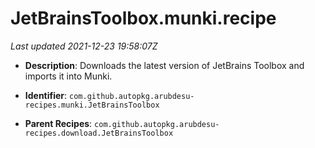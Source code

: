 # JetBrainsToolbox.munki.recipe

_Last updated 2021-12-23 19:58:07Z_

- **Description**: Downloads the latest version of JetBrains Toolbox and imports it into Munki.

- **Identifier**: `com.github.autopkg.arubdesu-recipes.munki.JetBrainsToolbox`

- **Parent Recipes**: `com.github.autopkg.arubdesu-recipes.download.JetBrainsToolbox`
